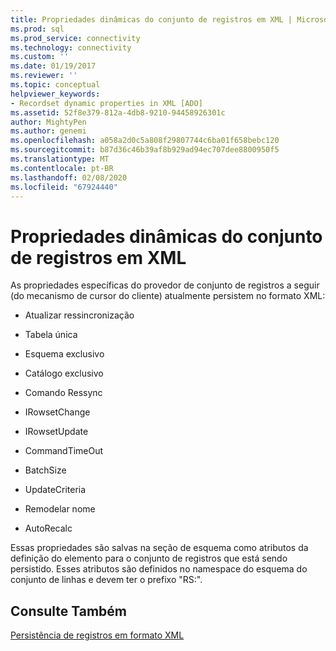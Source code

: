 ```yaml
---
title: Propriedades dinâmicas do conjunto de registros em XML | Microsoft Docs
ms.prod: sql
ms.prod_service: connectivity
ms.technology: connectivity
ms.custom: ''
ms.date: 01/19/2017
ms.reviewer: ''
ms.topic: conceptual
helpviewer_keywords:
- Recordset dynamic properties in XML [ADO]
ms.assetid: 52f8e379-812a-4db8-9210-94458926301c
author: MightyPen
ms.author: genemi
ms.openlocfilehash: a058a2d0c5a808f29807744c6ba01f658bebc120
ms.sourcegitcommit: b87d36c46b39af8b929ad94ec707dee8800950f5
ms.translationtype: MT
ms.contentlocale: pt-BR
ms.lasthandoff: 02/08/2020
ms.locfileid: "67924440"
---
```

# <a name="recordset-dynamic-properties-in-xml"></a>Propriedades dinâmicas do conjunto de registros em XML
As propriedades específicas do provedor de conjunto de registros a seguir (do mecanismo de cursor do cliente) atualmente persistem no formato XML:  
  
-   Atualizar ressincronização  
  
-   Tabela única  
  
-   Esquema exclusivo  
  
-   Catálogo exclusivo  
  
-   Comando Ressync  
  
-   IRowsetChange  
  
-   IRowsetUpdate  
  
-   CommandTimeOut  
  
-   BatchSize  
  
-   UpdateCriteria  
  
-   Remodelar nome  
  
-   AutoRecalc  
  
 Essas propriedades são salvas na seção de esquema como atributos da definição do elemento para o conjunto de registros que está sendo persistido. Esses atributos são definidos no namespace do esquema do conjunto de linhas e devem ter o prefixo "RS:".  
  
## <a name="see-also"></a>Consulte Também  
 [Persistência de registros em formato XML](../../../ado/guide/data/persisting-records-in-xml-format.md)
